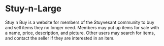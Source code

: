 # Stuy-n-Large

Stuy n Buy is a website for members of the Stuyvesant community to buy and sell items they no longer need. Members may put up items for sale with a name, price, description, and picture. Other users may search for items, and contact the seller if they are interested in an item.